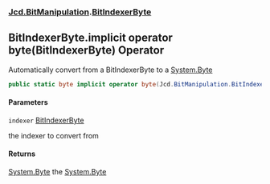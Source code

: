 ### [Jcd.BitManipulation](Jcd.BitManipulation.md 'Jcd.BitManipulation').[BitIndexerByte](Jcd.BitManipulation.BitIndexerByte.md 'Jcd.BitManipulation.BitIndexerByte')

## BitIndexerByte.implicit operator byte(BitIndexerByte) Operator

Automatically convert from a BitIndexerByte to
a [System.Byte](https://docs.microsoft.com/en-us/dotnet/api/System.Byte 'System.Byte')

```csharp
public static byte implicit operator byte(Jcd.BitManipulation.BitIndexerByte indexer);
```
#### Parameters

<a name='Jcd.BitManipulation.BitIndexerByte.op_Implicitbyte(Jcd.BitManipulation.BitIndexerByte).indexer'></a>

`indexer` [BitIndexerByte](Jcd.BitManipulation.BitIndexerByte.md 'Jcd.BitManipulation.BitIndexerByte')

the indexer to convert from

#### Returns

[System.Byte](https://docs.microsoft.com/en-us/dotnet/api/System.Byte 'System.Byte')
the [System.Byte](https://docs.microsoft.com/en-us/dotnet/api/System.Byte 'System.Byte')